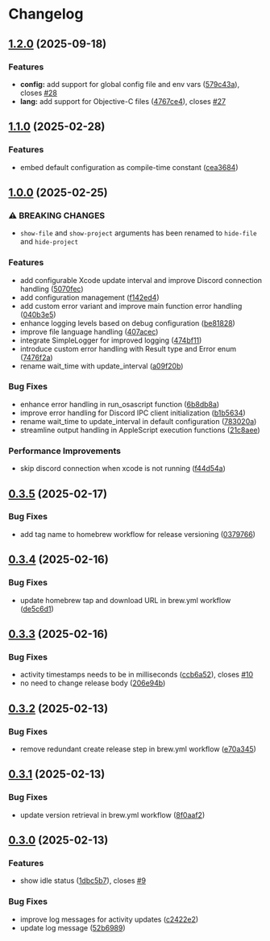 # Changelog

## [1.2.0](https://github.com/izyuumi/xcode-discord-rpc/compare/v1.1.0...v1.2.0) (2025-09-18)


### Features

* **config:** add support for global config file and env vars ([579c43a](https://github.com/izyuumi/xcode-discord-rpc/commit/579c43a20e99ddf4b736efdc48a62f2d237f0051)), closes [#28](https://github.com/izyuumi/xcode-discord-rpc/issues/28)
* **lang:** add support for Objective-C files ([4767ce4](https://github.com/izyuumi/xcode-discord-rpc/commit/4767ce47a0b5c3297b1e29429360ed44413cf159)), closes [#27](https://github.com/izyuumi/xcode-discord-rpc/issues/27)

## [1.1.0](https://github.com/izyuumi/xcode-discord-rpc/compare/v1.0.0...v1.1.0) (2025-02-28)


### Features

* embed default configuration as compile-time constant ([cea3684](https://github.com/izyuumi/xcode-discord-rpc/commit/cea3684a1b600b16a57f70b195574bf20a46c604))

## [1.0.0](https://github.com/izyuumi/xcode-discord-rpc/compare/v0.3.5...v1.0.0) (2025-02-25)


### ⚠ BREAKING CHANGES

* `show-file` and `show-project` arguments has been renamed to `hide-file` and `hide-project`

### Features

* add configurable Xcode update interval and improve Discord connection handling ([5070fec](https://github.com/izyuumi/xcode-discord-rpc/commit/5070fec77cd1c6389222fa30a61f8e6a898cdc6e))
* add configuration management ([f142ed4](https://github.com/izyuumi/xcode-discord-rpc/commit/f142ed450f67947bf9bea72d6f73244378bc096d))
* add custom error variant and improve main function error handling ([040b3e5](https://github.com/izyuumi/xcode-discord-rpc/commit/040b3e52a653ed51fc6094f5266677c4ec6a44a0))
* enhance logging levels based on debug configuration ([be81828](https://github.com/izyuumi/xcode-discord-rpc/commit/be8182882a4ddad148c808b6935c608a3c38ae9a))
* improve file language handling ([407acec](https://github.com/izyuumi/xcode-discord-rpc/commit/407acecac76ad4aa0e6cd8d2a2cc0b2783783a43))
* integrate SimpleLogger for improved logging ([474bf11](https://github.com/izyuumi/xcode-discord-rpc/commit/474bf118008a49433169a6660ee300aeeb3d28a4))
* introduce custom error handling with Result type and Error enum ([7476f2a](https://github.com/izyuumi/xcode-discord-rpc/commit/7476f2aa3a66debf7ccb0b1c3540b98b794db480))
* rename wait_time with update_interval ([a09f20b](https://github.com/izyuumi/xcode-discord-rpc/commit/a09f20bd2261f04c38834aa2f493650cab1a3f39))


### Bug Fixes

* enhance error handling in run_osascript function ([6b8db8a](https://github.com/izyuumi/xcode-discord-rpc/commit/6b8db8a55c5983ee2f93cf966f084d4e7521f14b))
* improve error handling for Discord IPC client initialization ([b1b5634](https://github.com/izyuumi/xcode-discord-rpc/commit/b1b5634050dcf4dbb1e8f3a0bd6d379b1e5eaf86))
* rename wait_time to update_interval in default configuration ([783020a](https://github.com/izyuumi/xcode-discord-rpc/commit/783020a5f7acbd3efb5c69c3c8eda49f9b33d1bf))
* streamline output handling in AppleScript execution functions ([21c8aee](https://github.com/izyuumi/xcode-discord-rpc/commit/21c8aee91afea0080485313e62b4b51b0b5aa04a))


### Performance Improvements

* skip discord connection when xcode is not running ([f44d54a](https://github.com/izyuumi/xcode-discord-rpc/commit/f44d54a20c8f5dceb09e6f6c3c9493824e110962))

## [0.3.5](https://github.com/izyuumi/xcode-discord-rpc/compare/v0.3.4...v0.3.5) (2025-02-17)


### Bug Fixes

* add tag name to homebrew workflow for release versioning ([0379766](https://github.com/izyuumi/xcode-discord-rpc/commit/0379766f9309db8dd12d8fdd4453b193e2e98a54))

## [0.3.4](https://github.com/izyuumi/xcode-discord-rpc/compare/v0.3.3...v0.3.4) (2025-02-16)


### Bug Fixes

* update homebrew tap and download URL in brew.yml workflow ([de5c6d1](https://github.com/izyuumi/xcode-discord-rpc/commit/de5c6d198e55b002d6c8d6e1b2b76378f76dc6d5))

## [0.3.3](https://github.com/izyuumi/xcode-discord-rpc/compare/v0.3.2...v0.3.3) (2025-02-16)


### Bug Fixes

* activity timestamps needs to be in milliseconds ([ccb6a52](https://github.com/izyuumi/xcode-discord-rpc/commit/ccb6a52aa2676b8ab11ee19b13e28e5ed1d9cc6a)), closes [#10](https://github.com/izyuumi/xcode-discord-rpc/issues/10)
* no need to change release body ([206e94b](https://github.com/izyuumi/xcode-discord-rpc/commit/206e94b1134ad50e1303e6ccd96b5184bcce85d6))

## [0.3.2](https://github.com/izyuumi/xcode-discord-rpc/compare/v0.3.1...v0.3.2) (2025-02-13)


### Bug Fixes

* remove redundant create release step in brew.yml workflow ([e70a345](https://github.com/izyuumi/xcode-discord-rpc/commit/e70a345a83cc4f24c7a05b561c537c9a9ef8f863))

## [0.3.1](https://github.com/izyuumi/xcode-discord-rpc/compare/v0.3.0...v0.3.1) (2025-02-13)


### Bug Fixes

* update version retrieval in brew.yml workflow ([8f0aaf2](https://github.com/izyuumi/xcode-discord-rpc/commit/8f0aaf269bfb02203f1499a30e5b7e51db296bb6))

## [0.3.0](https://github.com/izyuumi/xcode-discord-rpc/compare/v0.2.1...v0.3.0) (2025-02-13)


### Features

* show idle status ([1dbc5b7](https://github.com/izyuumi/xcode-discord-rpc/commit/1dbc5b7bb00a6b4bdc32c8b71659f4d53af9382a)), closes [#9](https://github.com/izyuumi/xcode-discord-rpc/issues/9)


### Bug Fixes

* improve log messages for activity updates ([c2422e2](https://github.com/izyuumi/xcode-discord-rpc/commit/c2422e2c83cd429d5b09b320932e871ef57093e7))
* update log message ([52b6989](https://github.com/izyuumi/xcode-discord-rpc/commit/52b698916c0e5f7aa5a293e18e349ffc5d7ef305))
